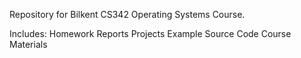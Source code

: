 Repository for Bilkent CS342 Operating Systems Course.

Includes:
  Homework Reports
  Projects
  Example Source Code
  Course Materials
